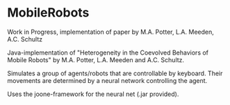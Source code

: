 MobileRobots
============

Work in Progress, implementation of paper by M.A. Potter, L.A. Meeden, A.C. Schultz

Java-implementation of "Heterogeneity in the Coevolved Behaviors of Mobile Robots" by M.A. Potter, 
L.A. Meeden and A.C. Schultz.

Simulates a group of agents/robots that are controllable by keyboard. Their movements are
determined by a neural network controlling the agent. 

Uses the joone-framework for the neural net (.jar provided).
